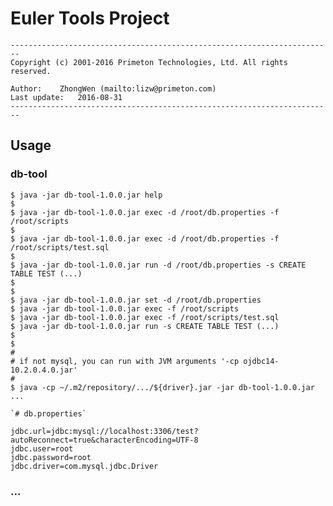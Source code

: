 # Euler Tools Project  
  
`------------------------------------------------------------------------`  
`Copyright (c) 2001-2016 Primeton Technologies, Ltd. All rights reserved.`  
  
`Author:	ZhongWen (mailto:lizw@primeton.com)`  
`Last update:	2016-08-31`  
`------------------------------------------------------------------------`  
  
  
## Usage  
  
### db-tool  
  
`$ java -jar db-tool-1.0.0.jar help`  
`$ `  
`$ java -jar db-tool-1.0.0.jar exec -d /root/db.properties -f /root/scripts`  
`$ `  
`$ java -jar db-tool-1.0.0.jar exec -d /root/db.properties -f /root/scripts/test.sql`  
`$ `  
`$ java -jar db-tool-1.0.0.jar run -d /root/db.properties -s CREATE TABLE TEST (...)`  
`$ `  
`$ `  
`$ java -jar db-tool-1.0.0.jar set -d /root/db.properties`  
`$ java -jar db-tool-1.0.0.jar exec -f /root/scripts`  
`$ java -jar db-tool-1.0.0.jar exec -f /root/scripts/test.sql`  
`$ java -jar db-tool-1.0.0.jar run -s CREATE TABLE TEST (...)`  
`$ `  
`$ `  
`# `  
`# if not mysql, you can run with JVM arguments '-cp ojdbc14-10.2.0.4.0.jar'`  
`# `  
`$ java -cp ~/.m2/repository/.../${driver}.jar -jar db-tool-1.0.0.jar ...`  
  
  
	`# db.properties`  
  
	jdbc.url=jdbc:mysql://localhost:3306/test?autoReconnect=true&characterEncoding=UTF-8
	jdbc.user=root
	jdbc.password=root
	jdbc.driver=com.mysql.jdbc.Driver
  
  
### ...  